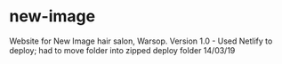 # new-image
Website for New Image hair salon, Warsop.
Version 1.0 - Used Netlify to deploy; had to move folder into zipped deploy folder 14/03/19
